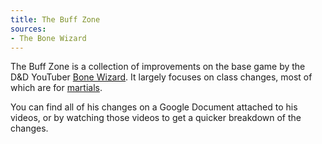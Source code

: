 ```yaml
---
title: The Buff Zone
sources:
- The Bone Wizard
---
```


The Buff Zone is a collection of improvements on the base game by the D&D YouTuber [Bone Wizard](https://www.youtube.com/@bonewizard). It largely focuses on class changes, most of which are for [martials](/dnd/definitions/martials.html).

You can find all of his changes on a Google Document attached to his videos, or by watching those videos to get a quicker breakdown of the changes.
